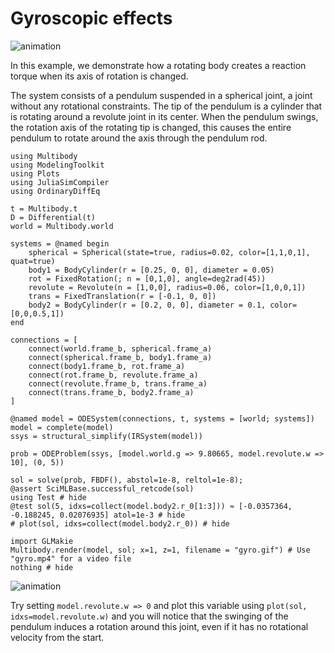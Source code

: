 # Gyroscopic effects

![animation](gyro.gif)

In this example, we demonstrate how a rotating body creates a reaction torque when its axis of rotation is changed.

The system consists of a pendulum suspended in a spherical joint, a joint without any rotational constraints. The tip of the pendulum is a cylinder that is rotating around a revolute joint in its center. When the pendulum swings, the rotation axis of the rotating tip is changed, this causes the entire pendulum to rotate around the axis through the pendulum rod.


```@example GYRO
using Multibody
using ModelingToolkit
using Plots
using JuliaSimCompiler
using OrdinaryDiffEq

t = Multibody.t
D = Differential(t)
world = Multibody.world

systems = @named begin
    spherical = Spherical(state=true, radius=0.02, color=[1,1,0,1], quat=true)
    body1 = BodyCylinder(r = [0.25, 0, 0], diameter = 0.05)
    rot = FixedRotation(; n = [0,1,0], angle=deg2rad(45))
    revolute = Revolute(n = [1,0,0], radius=0.06, color=[1,0,0,1])
    trans = FixedTranslation(r = [-0.1, 0, 0])
    body2 = BodyCylinder(r = [0.2, 0, 0], diameter = 0.1, color=[0,0,0.5,1])
end

connections = [
    connect(world.frame_b, spherical.frame_a)
    connect(spherical.frame_b, body1.frame_a)
    connect(body1.frame_b, rot.frame_a)
    connect(rot.frame_b, revolute.frame_a)
    connect(revolute.frame_b, trans.frame_a)
    connect(trans.frame_b, body2.frame_a)
]

@named model = ODESystem(connections, t, systems = [world; systems])
model = complete(model)
ssys = structural_simplify(IRSystem(model))

prob = ODEProblem(ssys, [model.world.g => 9.80665, model.revolute.w => 10], (0, 5))

sol = solve(prob, FBDF(), abstol=1e-8, reltol=1e-8);
@assert SciMLBase.successful_retcode(sol)
using Test # hide
@test sol(5, idxs=collect(model.body2.r_0[1:3])) ≈ [-0.0357364, -0.188245, 0.02076935] atol=1e-3 # hide
# plot(sol, idxs=collect(model.body2.r_0)) # hide

import GLMakie
Multibody.render(model, sol; x=1, z=1, filename = "gyro.gif") # Use "gyro.mp4" for a video file
nothing # hide
```

![animation](gyro.gif)

Try setting `model.revolute.w => 0` and plot this variable using `plot(sol, idxs=model.revolute.w)` and you will notice that the swinging of the pendulum induces a rotation around this joint, even if it has no rotational velocity from the start.